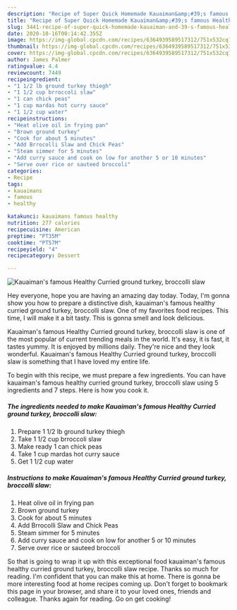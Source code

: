 ```yaml
---
description: "Recipe of Super Quick Homemade Kauaiman&amp;#39;s famous Healthy Curried ground turkey, broccolli slaw"
title: "Recipe of Super Quick Homemade Kauaiman&amp;#39;s famous Healthy Curried ground turkey, broccolli slaw"
slug: 3441-recipe-of-super-quick-homemade-kauaiman-and-39-s-famous-healthy-curried-ground-turkey-broccolli-slaw
date: 2020-10-16T00:14:42.355Z
image: https://img-global.cpcdn.com/recipes/6364939589517312/751x532cq70/kauaimans-famous-healthy-curried-ground-turkey-broccolli-slaw-recipe-main-photo.jpg
thumbnail: https://img-global.cpcdn.com/recipes/6364939589517312/751x532cq70/kauaimans-famous-healthy-curried-ground-turkey-broccolli-slaw-recipe-main-photo.jpg
cover: https://img-global.cpcdn.com/recipes/6364939589517312/751x532cq70/kauaimans-famous-healthy-curried-ground-turkey-broccolli-slaw-recipe-main-photo.jpg
author: James Palmer
ratingvalue: 4.4
reviewcount: 7449
recipeingredient:
- "1 1/2 lb ground turkey thiegh"
- "1 1/2 cup brroccoli slaw"
- "1 can chick peas"
- "1 cup mardas hot curry sauce"
- "1 1/2 cup water"
recipeinstructions:
- "Heat olive oil in frying pan"
- "Brown ground turkey"
- "Cook for about 5 minutes"
- "Add Brrocolli Slaw and Chick Peas"
- "Steam simmer for 5 minutes"
- "Add curry sauce and cook on low for another 5 or 10 minutes"
- "Serve over rice or sauteed broccoli"
categories:
- Recipe
tags:
- kauaimans
- famous
- healthy

katakunci: kauaimans famous healthy 
nutrition: 277 calories
recipecuisine: American
preptime: "PT35M"
cooktime: "PT57M"
recipeyield: "4"
recipecategory: Dessert

---
```



![Kauaiman&#39;s famous Healthy Curried ground turkey, broccolli slaw](https://img-global.cpcdn.com/recipes/6364939589517312/751x532cq70/kauaimans-famous-healthy-curried-ground-turkey-broccolli-slaw-recipe-main-photo.jpg)

Hey everyone, hope you are having an amazing day today. Today, I'm gonna show you how to prepare a distinctive dish, kauaiman&#39;s famous healthy curried ground turkey, broccolli slaw. One of my favorites food recipes. This time, I will make it a bit tasty. This is gonna smell and look delicious.

Kauaiman&#39;s famous Healthy Curried ground turkey, broccolli slaw is one of the most popular of current trending meals in the world. It's easy, it is fast, it tastes yummy. It is enjoyed by millions daily. They're nice and they look wonderful. Kauaiman&#39;s famous Healthy Curried ground turkey, broccolli slaw is something that I have loved my entire life.




To begin with this recipe, we must prepare a few ingredients. You can have kauaiman&#39;s famous healthy curried ground turkey, broccolli slaw using 5 ingredients and 7 steps. Here is how you cook it.

<!--inarticleads1-->

##### The ingredients needed to make Kauaiman&#39;s famous Healthy Curried ground turkey, broccolli slaw:

1. Prepare 1 1/2 lb ground turkey thiegh
1. Take 1 1/2 cup brroccoli slaw
1. Make ready 1 can chick peas
1. Take 1 cup mardas hot curry sauce
1. Get 1 1/2 cup water




<!--inarticleads2-->

##### Instructions to make Kauaiman&#39;s famous Healthy Curried ground turkey, broccolli slaw:

1. Heat olive oil in frying pan
1. Brown ground turkey
1. Cook for about 5 minutes
1. Add Brrocolli Slaw and Chick Peas
1. Steam simmer for 5 minutes
1. Add curry sauce and cook on low for another 5 or 10 minutes
1. Serve over rice or sauteed broccoli




So that is going to wrap it up with this exceptional food kauaiman&#39;s famous healthy curried ground turkey, broccolli slaw recipe. Thanks so much for reading. I'm confident that you can make this at home. There is gonna be more interesting food at home recipes coming up. Don't forget to bookmark this page in your browser, and share it to your loved ones, friends and colleague. Thanks again for reading. Go on get cooking!
